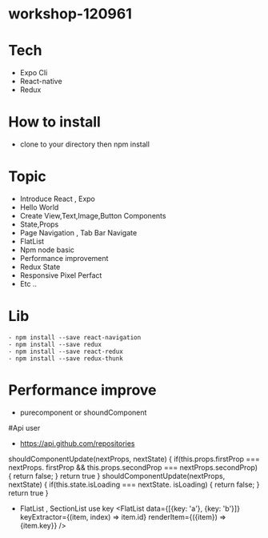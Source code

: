 # workshop-120961
# Tech
  - Expo Cli
  - React-native
  - Redux

# How to install
  - clone to your directory then npm install
  
 
# Topic
  - Introduce React , Expo
  - Hello World
  - Create View,Text,Image,Button Components
  - State,Props
  - Page Navigation , Tab Bar Navigate
  - FlatList
  - Npm node basic
  - Performance improvement
  - Redux State
  - Responsive Pixel Perfact
  - Etc ..
  

 # Lib
    - npm install --save react-navigation
    - npm install --save redux
    - npm install --save react-redux
    - npm install --save redux-thunk

# Performance improve
 - purecomponent or shoundComponent

 #Api user
 - https://api.github.com/repositories

 shouldComponentUpdate(nextProps, nextState) {
    if(this.props.firstProp === nextProps. firstProp &&
       this.props.secondProp === nextProps.secondProp) {
      return false;
    }
    return true
  }
  shouldComponentUpdate(nextProps, nextState) {
    if(this.state.isLoading === nextState. isLoading) {
      return false;
    }
    return true
  }

  - FlatList , SectionList use key
    <FlatList
        data={[{key: 'a'}, {key: 'b'}]}
        keyExtractor={(item, index) => item.id}
        renderItem={({item}) => <Text>{item.key}}
    />

  
